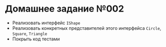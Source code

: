 # Домашнее задание №002

- Реализовать интерфейс `IShape`
- Реализовать конкретных представителей этого интерфейса `Circle`, `Square`, `Triangle`
- Покрыть код тестами
